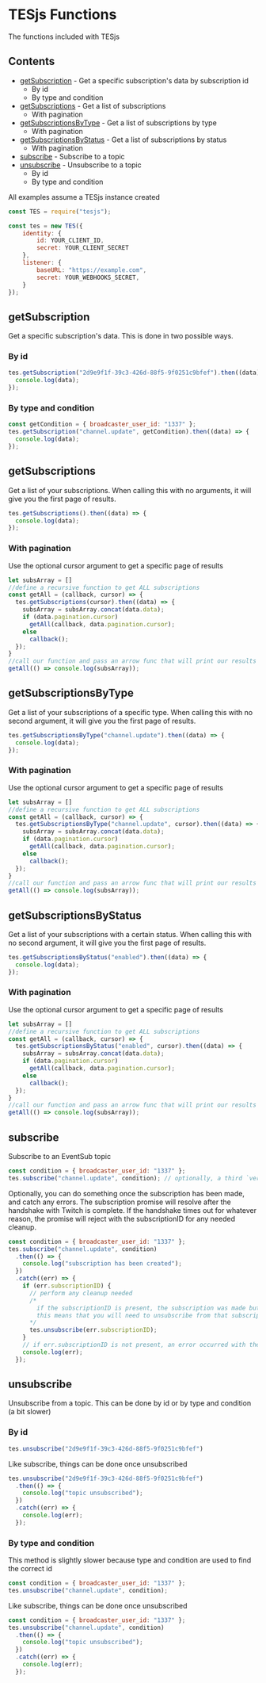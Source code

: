 # TESjs Functions
The functions included with TESjs

## Contents
- [getSubscription](#getsubscription) - Get a specific subscription's data by subscription id
  - By id
  - By type and condition
- [getSubscriptions](#getsubscriptions) - Get a list of subscriptions
  - With pagination
- [getSubscriptionsByType](#getsubscriptionsbytype) - Get a list of subscriptions by type
  - With pagination
- [getSubscriptionsByStatus](#getsubscriptionsbystatus) - Get a list of subscriptions by status
  - With pagination
- [subscribe](#subscribe) - Subscribe to a topic
- [unsubscribe](#unsubscribe) - Unsubscribe to a topic
  - By id
  - By type and condition
  
All examples assume a TESjs instance created
```js
const TES = require("tesjs");

const tes = new TES({
    identity: {
        id: YOUR_CLIENT_ID,
        secret: YOUR_CLIENT_SECRET
    },
    listener: {
        baseURL: "https://example.com",
        secret: YOUR_WEBHOOKS_SECRET,
    }
});
```

## getSubscription
Get a specific subscription's data.  This is done in two possible ways.
### By id
```js
tes.getSubscription("2d9e9f1f-39c3-426d-88f5-9f0251c9bfef").then((data) => {
  console.log(data);
});
```
### By type and condition
```js
const getCondition = { broadcaster_user_id: "1337" };
tes.getSubscription("channel.update", getCondition).then((data) => {
  console.log(data);
});
```

## getSubscriptions
Get a list of your subscriptions.  When calling this with no arguments, it will give you the first page of results.
```js
tes.getSubscriptions().then((data) => {
  console.log(data);
});
```
### With pagination
Use the optional cursor argument to get a specific page of results
```js
let subsArray = []
//define a recursive function to get ALL subscriptions
const getAll = (callback, cursor) => {
  tes.getSubscriptions(cursor).then((data) => {
    subsArray = subsArray.concat(data.data);
    if (data.pagination.cursor)
      getAll(callback, data.pagination.cursor);
    else
      callback();
  });
}
//call our function and pass an arrow func that will print our results
getAll(() => console.log(subsArray));
```

## getSubscriptionsByType
Get a list of your subscriptions of a specific type.  When calling this with no second argument, it will give you the first page of results.
```js
tes.getSubscriptionsByType("channel.update").then((data) => {
  console.log(data);
});
```
### With pagination
Use the optional cursor argument to get a specific page of results
```js
let subsArray = []
//define a recursive function to get ALL subscriptions
const getAll = (callback, cursor) => {
  tes.getSubscriptionsByType("channel.update", cursor).then((data) => {
    subsArray = subsArray.concat(data.data);
    if (data.pagination.cursor)
      getAll(callback, data.pagination.cursor);
    else
      callback();
  });
}
//call our function and pass an arrow func that will print our results
getAll(() => console.log(subsArray));
```

## getSubscriptionsByStatus
Get a list of your subscriptions with a certain status.  When calling this with no second argument, it will give you the first page of results.
```js
tes.getSubscriptionsByStatus("enabled").then((data) => {
  console.log(data);
});
```
### With pagination
Use the optional cursor argument to get a specific page of results
```js
let subsArray = []
//define a recursive function to get ALL subscriptions
const getAll = (callback, cursor) => {
  tes.getSubscriptionsByStatus("enabled", cursor).then((data) => {
    subsArray = subsArray.concat(data.data);
    if (data.pagination.cursor)
      getAll(callback, data.pagination.cursor);
    else
      callback();
  });
}
//call our function and pass an arrow func that will print our results
getAll(() => console.log(subsArray));
```

## subscribe
Subscribe to an EventSub topic
```js
const condition = { broadcaster_user_id: "1337" };
tes.subscribe("channel.update", condition); // optionally, a third `version` arg can be passed, which defaults to "1"
```
Optionally, you can do something once the subscription has been made, and catch any errors.  The subscription promise will resolve after the handshake with Twitch is complete.  If the handshake times out for whatever reason, the promise will reject with the subscriptionID for any needed cleanup.
```js
const condition = { broadcaster_user_id: "1337" };
tes.subscribe("channel.update", condition)
  .then(() => {
    console.log("subscription has been created");
  })
  .catch((err) => {
    if (err.subscriptionID) {
      // perform any cleanup needed
      /* 
        if the subscriptionID is present, the subscription was made but an error occurred when verifying it
        this means that you will need to unsubscribe from that subscription to clean it up.
      */
      tes.unsubscribe(err.subscriptionID);
    }
    // if err.subscriptionID is not present, an error occurred with the request to Twitch
    console.log(err);
  });
```
## unsubscribe
Unsubscribe from a topic.  This can be done by id or by type and condition (a bit slower)
### By id
```js
tes.unsubscribe("2d9e9f1f-39c3-426d-88f5-9f0251c9bfef")
```
Like subscribe, things can be done once unsubscribed
```js
tes.unsubscribe("2d9e9f1f-39c3-426d-88f5-9f0251c9bfef")
  .then(() => {
    console.log("topic unsubscribed");
  })
  .catch((err) => {
    console.log(err);
  });
```
### By type and condition
This method is slightly slower because type and condition are used to find the correct id
```js
const condition = { broadcaster_user_id: "1337" };
tes.unsubscribe("channel.update", condition);
```
Like subscribe, things can be done once unsubscribed
```js
const condition = { broadcaster_user_id: "1337" };
tes.unsubscribe("channel.update", condition)
  .then(() => {
    console.log("topic unsubscribed");
  })
  .catch((err) => {
    console.log(err);
  });
```
